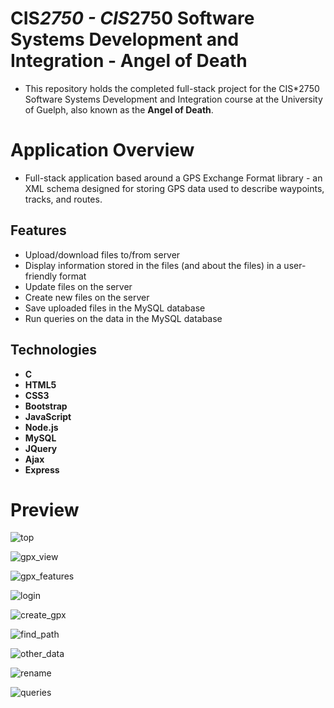 # CIS*2750 - CIS*2750 Software Systems Development and Integration - Angel of Death

- This repository holds the completed full-stack project for the CIS*2750 Software Systems Development and Integration course at the University of Guelph, also known as the **Angel of Death**.

# Application Overview

- Full-stack application based around a GPS Exchange Format library - an XML schema designed for storing GPS data used to describe waypoints, tracks, and routes.

## Features

- Upload/download files to/from server
- Display information stored in the files (and about the files) in a user-friendly format
- Update files on the server
- Create new files on the server
- Save uploaded files in the MySQL database
- Run queries on the data in the MySQL database

## Technologies

- **C** 
- **HTML5**
- **CSS3**
- **Bootstrap** 
- **JavaScript**
- **Node.js**
- **MySQL** 
- **JQuery**
- **Ajax**
- **Express**

# Preview

![top](https://user-images.githubusercontent.com/27537005/115067416-df2a5380-9ebe-11eb-9635-a84f0cfd5e79.png)

![gpx_view](https://user-images.githubusercontent.com/27537005/115067411-de91bd00-9ebe-11eb-8239-91a8f4958a8c.png)

![gpx_features](https://user-images.githubusercontent.com/27537005/115067410-de91bd00-9ebe-11eb-9098-811e5a218046.png)

![login](https://user-images.githubusercontent.com/27537005/115067412-de91bd00-9ebe-11eb-89f9-0a7acf93134a.png)

![create_gpx](https://user-images.githubusercontent.com/27537005/115067407-ddf92680-9ebe-11eb-8241-b1887724b12f.png)

![find_path](https://user-images.githubusercontent.com/27537005/115067409-ddf92680-9ebe-11eb-88f3-a77784df18f0.png)

![other_data](https://user-images.githubusercontent.com/27537005/115067413-de91bd00-9ebe-11eb-8e43-c593433eadcb.png)

![rename](https://user-images.githubusercontent.com/27537005/115067415-de91bd00-9ebe-11eb-9446-2c08c75f7a6f.png)

![queries](https://user-images.githubusercontent.com/27537005/115067414-de91bd00-9ebe-11eb-9e70-82e0bb520f0c.png)